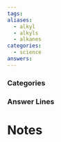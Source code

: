 ```yaml
---
tags:
aliases:
  - alkyl
  - alkyls
  - alkanes
categories:
  - science
answers:
---
```

### Categories

### Answer Lines

# Notes